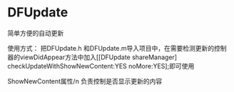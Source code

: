 # DFUpdate
简单方便的自动更新

使用方式：
把DFUpdate.h 和DFUpdate.m导入项目中，在需要检测更新的控制器的viewDidAppear方法中加入[[DFUpdate shareManager] checkUpdateWithShowNewContent:YES noMore:YES];即可使用

ShowNewContent属性/n
负责控制是否显示更新的内容

